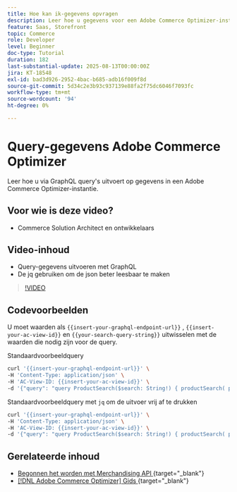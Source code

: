 ```yaml
---
title: Hoe kan ik-gegevens opvragen
description: Leer hoe u gegevens voor een Adobe Commerce Optimizer-instantie kunt opvragen.
feature: Saas, Storefront
topic: Commerce
role: Developer
level: Beginner
doc-type: Tutorial
duration: 182
last-substantial-update: 2025-08-13T00:00:00Z
jira: KT-18548
exl-id: bad3d926-2952-4bac-b685-adb16f009f8d
source-git-commit: 5d34c2e3b93c937139e88fa2f75dc6046f7093fc
workflow-type: tm+mt
source-wordcount: '94'
ht-degree: 0%

---
```


# Query-gegevens Adobe Commerce Optimizer

Leer hoe u via GraphQL query&#39;s uitvoert op gegevens in een Adobe Commerce Optimizer-instantie.

## Voor wie is deze video?

* Commerce Solution Architect en ontwikkelaars

## Video-inhoud

* Query-gegevens uitvoeren met GraphQL
* De jq gebruiken om de json beter leesbaar te maken

>[!VIDEO](https://video.tv.adobe.com/v/3470800?learn=on&enablevpops)

## Codevoorbeelden

U moet waarden als `{{insert-your-graphql-endpoint-url}}` , `{{insert-your-ac-view-id}}` en `{{your-search-query-string}}` uitwisselen met de waarden die nodig zijn voor de query.

Standaardvoorbeeldquery

```bash
curl '{{insert-your-graphql-endpoint-url}}' \
-H 'Content-Type: application/json' \
-H 'AC-View-ID: {{insert-your-ac-view-id}}' \
-d '{"query": "query ProductSearch($search: String!) { productSearch( phrase: $search, page_size: 10, current_page: 2) { items { productView { sku name description shortDescription images { url } ... on SimpleProductView { attributes { label name value } price { regular { amount { value currency } } roles } } } } } }", "variables": { "search": "{{your-search-query-string}}"}}'
```

Standaardvoorbeeldquery met `jq` om de uitvoer vrij af te drukken

```bash
curl '{{insert-your-graphql-endpoint-url}}' \
-H 'Content-Type: application/json' \
-H 'AC-View-ID: {{insert-your-ac-view-id}}' \
-d '{"query": "query ProductSearch($search: String!) { productSearch( phrase: $search, page_size: 10, current_page: 2) { items { productView { sku name description shortDescription images { url } ... on SimpleProductView { attributes { label name value } price { regular { amount { value currency } } roles } } } } } }", "variables": { "search": "{{your-search-query-string}}"}}' | jq .
```

## Gerelateerde inhoud

* [ Begonnen het worden met Merchandising API ](https://developer.adobe.com/commerce/services/optimizer/merchandising-services/using-the-api/#make-your-first-request){target="_blank"}
* [[!DNL Adobe Commerce Optimizer]  Gids ](https://experienceleague.adobe.com/nl/docs/commerce/optimizer/overview){target="_blank"}
